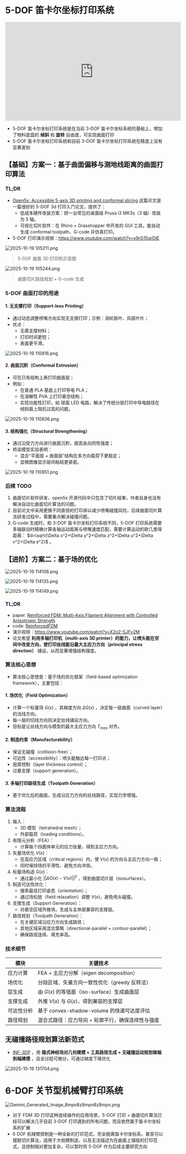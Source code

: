 # 5-DOF 笛卡尔坐标打印系统
<iframe width="560" height="315" src="https://www.youtube.com/embed/x9rG15qrDIE?si=DThJtEEW0HdB3MJ6" title="YouTube video player" frameborder="0" allow="accelerometer; autoplay; clipboard-write; encrypted-media; gyroscope; picture-in-picture; web-share" referrerpolicy="strict-origin-when-cross-origin" allowfullscreen></iframe>


- 5-DOF 笛卡尔坐标打印系统是在当前 3-DOF 笛卡尔坐标系统的基础上，增加了物料底盘的 **倾斜** 和 **旋转** 自由度，可实现曲面打印
- 5-DOF 笛卡尔坐标打印系统和目前 3-DOF 笛卡尔坐标打印系统在精度上没有显著差别
## 【基础】方案一：基于曲面偏移与测地线距离的曲面打印算法
### TL;DR
- [Open5x: Accessible 5-axis 3D printing and conformal slicing](https://arxiv.org/pdf/2202.11426) 这篇论文是一篇很好的 5-DOF 3d 打印入门论文，提供了：
  - 低成本硬件改装方案：把一台常见的桌面级 Prusa i3 MK3s（3 轴）改装为 5 轴。
  - 可视化切片软件：在 Rhino + Grasshopper 中开发的 GUI 工具，能自动生成 conformal toolpath、G-code 并仿真打印。
- 5-DOF 打印演示视频：https://www.youtube.com/watch?v=x9rG15qrDIE

![ 2025-10-19 105211.png](https://s2.loli.net/2025/10/19/fXwmNaJzxBDAd4j.png)
> 5-DOF 曲面 3D 打印机示意图

![ 2025-10-19 105244.png](https://s2.loli.net/2025/10/19/dfFhAVzl6Ckpecg.png)
> 曲面切片路径规划 + G-code 生成

### 5-DOF 曲面打印的用途
#### 1. 无支撑打印（Support-less Printing）
- 通过动态调整喷嘴方向实现无支撑打印；示例：涡轮扇叶、风扇叶片；
- 优点：
  - 无需支撑材料；
  - 打印时间更短；
  - 表面更平滑。

![ 2025-10-19 110816.png](https://s2.loli.net/2025/10/19/qIdayfr6Nl2CuL8.png)

#### 2. 曲面沉积（Conformal Extrusion）
- 可在已有结构上再打印曲面层；
- 例如：
  - 在普通 PLA 基底上打印导电 PLA；
  - 在溶解性 PVA 上打印悬空结构；
  - 实现功能性打印，如 球面 LED 电路，解决了传统分层打印中导电路径在倾斜面上阻抗过高的问题。

![ 2025-10-19 110836.png](https://s2.loli.net/2025/10/19/epF92UthLXbkTw4.png)

#### 3. 结构强化（Structural Strengthening）
- 通过沿受力方向进行曲面沉积，提高各向同性强度；
- 桥梁模型实验表明：
  - 混合“平面层 + 曲面层”结构在多方向载荷下更稳定；
  - 显微图像显示层间粘结更紧密。
 
![ 2025-10-19 110851.png](https://s2.loli.net/2025/10/19/4T8wcryNuYbjMVq.png)

### 后续 TODO
1. 曲面切片软件研发，open5x 开源代码中只包含了切片结果，作者自身也没有解决自动化曲面切片算法的问题。
2. 目前论文中采用更换不同直径的打印床以减少喷嘴碰撞风险，后续曲面切片算法研发过程中，需要重点解决碰撞问题。
3. G-code 生成时，和 3-DOF 笛卡尔坐标打印系统不同，5-DOF 打印系统需要多轴联动时精确计算各轴运动距离与喷嘴速度匹配，需要计算运动的欧几里得距离： $d=\sqrt{\Delta x^2+\Delta y^2+\Delta z^2+\Delta u^2+\Delta v^2+\Delta e^2}$ 。

## 【进阶】方案二：基于场的优化

![ 2025-10-19 114108.png](https://s2.loli.net/2025/10/19/W2mprqIGDXLsz35.png)

![ 2025-10-19 114135.png](https://s2.loli.net/2025/10/19/jHASmsWbnDai5Ic.png)

![ 2025-10-19 114149.png](https://s2.loli.net/2025/10/19/5ISHKYhwvaQtODU.png)
### TL;DR
- paper: [Reinforced FDM: Multi-Axis Filament Alignment with Controlled  Anisotropic Strength](https://mewangcl.github.io/pubs/SIGAsia2020ReinforcedFDM.pdf)
- code: [ReinforcedFDM](https://github.com/GuoxinFang/ReinforcedFDM)
- 演示视频：https://www.youtube.com/watch?v=X2o2-SJFv2M
- 论文希望 **利用多轴打印机（multi-axis 3D printer）的能力，让喷头能在空间中改变方向，使打印丝线能沿最大主应力方向（principal stress direction）** 铺设，从而显著增强结构强度。
### 算法核心思想
- 算法核心思想是：基于场的优化框架（field-based optimization framework），主要包括：
#### 1. 场优化（Field Optimization）
- 计算一个标量场 $G(x)$ ，其梯度方向 $\Delta G(x)$ ，决定每一层曲面（curved layer）的法线方向。
- 每一层的切线方向则决定丝线铺设方向。
- 目标是让丝线方向与模型的最大主应力方向 $T_{max}$ 对齐。
#### 2. 制造约束（Manufacturability）
- 保证无碰撞（collision-free）；
- 可达性（accessibility）：喷头能触达每一打印点；
- 层厚控制（layer thickness control）；
- 过悬支撑（support generation）。
#### 3. 多轴打印路径生成（Toolpath Generation）
- 基于优化后的曲面，生成沿应力方向的丝线路径，实现力学增强。
### 算法流程
1. 输入：
    - 3D 模型（tetrahedral mesh）；
    - 外部载荷（loading conditions）。
2. 有限元分析（FEA）：
    - 计算每个四面体单元的应力张量，得到主应力方向。
3. 矢量场优化 $V(x)$：
    - 在高应力区域（critical regions）内，使 $V(x)$ 的方向与主应力方向一致；
    - 同时保持场的平滑性、避免方向冲突。
4. 标量场构造 $G(x)$：
    - 通过最小化 $||\Delta G(x)-V(x)||^2$ ，得到曲面切片层（isosurfaces）。
5. 制造可达性优化：
    - 搜索最佳打印姿态（orientation）；
    - 通过场松弛（field relaxation）调整 $V(x)$，避免喷头碰撞。
6. 支撑生成（Support Generation）：
    - 对悬空区域外推场，生成与主体层兼容的支撑层。
7. 路径规划（Toolpath Generation）：
    - 在关键区域沿应力方向生成路径；
    - 其他区域采用混合策略（directional-parallel + contour-parallel）；
    - 确保路径连续、填充率高。
### 技术细节
模块	|关键技术
---|---
应力计算|	FEA + 主应力分解（eigen decomposition）
场优化|	分段区域、矢量方向一致性优化（greedy 反转法）
层生成	|由 $G(x)$ 的等值面（iso-surface）生成曲面层
支撑生成	|外推 $V(x)$ 与 $G(x)$，得到兼容的支撑层
可达性分析|	基于 convex-shadow-volume 的快速可达度评估
路径规划|	混合式路径：应力导向 + 轮廓平行，确保连续性与强度
## 无碰撞路径规划算法新范式
- [INF-3DP](https://arxiv.org/pdf/2509.05345) ，用 **隐式神经场对几何建模 + 工具路径生成 + 无碰撞运动规划做端到端建模** ，且全过程可微分，可通过梯度下降优化

![ 2025-10-19 131704.png](https://s2.loli.net/2025/10/19/TRkJAOoDWujaYF6.png)

# 6-DOF 关节型机械臂打印系统
![Gemini_Generated_Image_8mpn8z8mpn8z8mpn.png](https://s2.loli.net/2025/10/19/9emSF7PZUvI5oVl.png)

- 对于 FDM 3D 打印这种连续操作的应用场景，5-DOF 打印 + 曲面切片算法已经可以解决几乎目前 3-DOF 打印遇到的所有问题，而且依然属于笛卡尔坐标系的扩展
- 6 DOF 机械臂控制是一种全新的打印范式，完全脱离笛卡尔坐标系，甚至可以摆脱切片算法，适用于大规模制造、以及无法描述为在曲面上铺层的打印范式，且控制相对更加复杂，可以暂时将 5-DOF 作为后续主要研究方向
